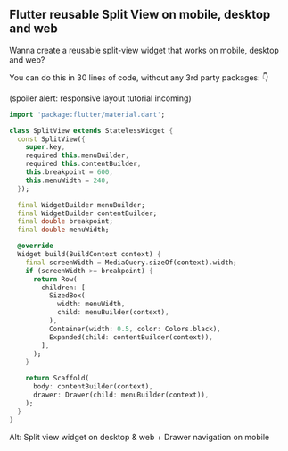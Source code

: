 ## Flutter reusable Split View on mobile, desktop and web

Wanna create a reusable split-view widget that works on mobile, desktop and web?

You can do this in 30 lines of code, without any 3rd party packages: 👇

(spoiler alert: responsive layout tutorial incoming)

```dart
import 'package:flutter/material.dart';

class SplitView extends StatelessWidget {
  const SplitView({
    super.key,
    required this.menuBuilder,
    required this.contentBuilder,
    this.breakpoint = 600,
    this.menuWidth = 240,
  });

  final WidgetBuilder menuBuilder;
  final WidgetBuilder contentBuilder;
  final double breakpoint;
  final double menuWidth;

  @override
  Widget build(BuildContext context) {
    final screenWidth = MediaQuery.sizeOf(context).width;
    if (screenWidth >= breakpoint) {
      return Row(
        children: [
          SizedBox(
            width: menuWidth,
            child: menuBuilder(context),
          ),
          Container(width: 0.5, color: Colors.black),
          Expanded(child: contentBuilder(context)),
        ],
      );
    }

    return Scaffold(
      body: contentBuilder(context),
      drawer: Drawer(child: menuBuilder(context)),
    );
  }
}

```

Alt: Split view widget on desktop & web + Drawer navigation on mobile
